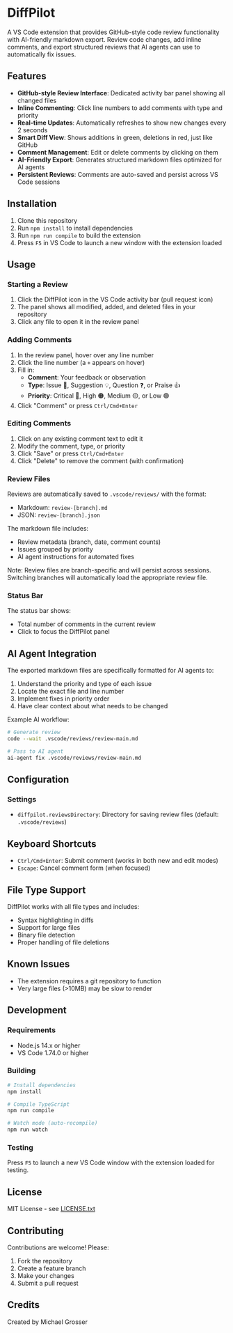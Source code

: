 # DiffPilot

A VS Code extension that provides GitHub-style code review functionality with AI-friendly markdown export. Review code changes, add inline comments, and export structured reviews that AI agents can use to automatically fix issues.

## Features

- **GitHub-style Review Interface**: Dedicated activity bar panel showing all changed files
- **Inline Commenting**: Click line numbers to add comments with type and priority
- **Real-time Updates**: Automatically refreshes to show new changes every 2 seconds
- **Smart Diff View**: Shows additions in green, deletions in red, just like GitHub
- **Comment Management**: Edit or delete comments by clicking on them
- **AI-Friendly Export**: Generates structured markdown files optimized for AI agents
- **Persistent Reviews**: Comments are auto-saved and persist across VS Code sessions

## Installation

1. Clone this repository
2. Run `npm install` to install dependencies
3. Run `npm run compile` to build the extension
4. Press `F5` in VS Code to launch a new window with the extension loaded

## Usage

### Starting a Review

1. Click the DiffPilot icon in the VS Code activity bar (pull request icon)
2. The panel shows all modified, added, and deleted files in your repository
3. Click any file to open it in the review panel

### Adding Comments

1. In the review panel, hover over any line number
2. Click the line number (a `+` appears on hover)
3. Fill in:
   - **Comment**: Your feedback or observation
   - **Type**: Issue 🐛, Suggestion 💡, Question ❓, or Praise 👍
   - **Priority**: Critical 🔴, High 🟠, Medium 🟡, or Low 🟢
4. Click "Comment" or press `Ctrl/Cmd+Enter`

### Editing Comments

1. Click on any existing comment text to edit it
2. Modify the comment, type, or priority
3. Click "Save" or press `Ctrl/Cmd+Enter`
4. Click "Delete" to remove the comment (with confirmation)

### Review Files

Reviews are automatically saved to `.vscode/reviews/` with the format:
- Markdown: `review-[branch].md`
- JSON: `review-[branch].json`

The markdown file includes:
- Review metadata (branch, date, comment counts)
- Issues grouped by priority
- AI agent instructions for automated fixes

Note: Review files are branch-specific and will persist across sessions. Switching branches will automatically load the appropriate review file.

### Status Bar

The status bar shows:
- Total number of comments in the current review
- Click to focus the DiffPilot panel

## AI Agent Integration

The exported markdown files are specifically formatted for AI agents to:
1. Understand the priority and type of each issue
2. Locate the exact file and line number
3. Implement fixes in priority order
4. Have clear context about what needs to be changed

Example AI workflow:
```bash
# Generate review
code --wait .vscode/reviews/review-main.md

# Pass to AI agent
ai-agent fix .vscode/reviews/review-main.md
```

## Configuration

### Settings

- `diffpilot.reviewsDirectory`: Directory for saving review files (default: `.vscode/reviews`)

## Keyboard Shortcuts

- `Ctrl/Cmd+Enter`: Submit comment (works in both new and edit modes)
- `Escape`: Cancel comment form (when focused)

## File Type Support

DiffPilot works with all file types and includes:
- Syntax highlighting in diffs
- Support for large files
- Binary file detection
- Proper handling of file deletions

## Known Issues

- The extension requires a git repository to function
- Very large files (>10MB) may be slow to render

## Development

### Requirements

- Node.js 14.x or higher
- VS Code 1.74.0 or higher

### Building

```bash
# Install dependencies
npm install

# Compile TypeScript
npm run compile

# Watch mode (auto-recompile)
npm run watch
```

### Testing

Press `F5` to launch a new VS Code window with the extension loaded for testing.

## License

MIT License - see [LICENSE.txt](LICENSE.txt)

## Contributing

Contributions are welcome! Please:
1. Fork the repository
2. Create a feature branch
3. Make your changes
4. Submit a pull request

## Credits

Created by Michael Grosser